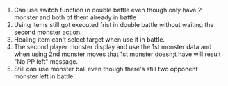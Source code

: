1. Can use switch function in double battle even though only have 2 monster and both of them already in battle
2. Using items still got executed frist in double battle without waiting the second monster action.
3. Healing item can't select target when use it in battle.
4. The second player monster display and use the 1st monster data and when using 2nd monster moves that 1st monster doesn;t have will result "No PP left" message.
5. Still can use monster ball even though there's still two opponent monster left in battle.